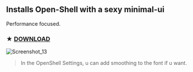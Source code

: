 ## Installs Open-Shell with a sexy minimal-ui

Performance focused.

### ★ [**DOWNLOAD**](https://github.com/gzmatte/Minimal-Shell/releases/download/1/Minimal-OpenShell.bat)

![Screenshot_13](https://github.com/gzmatte/Minimal-Shell/assets/117684932/287f8f95-cd99-4cea-8b46-25caaf070052)


> In the OpenShell Settings, u can add smoothing to the font if u want.
